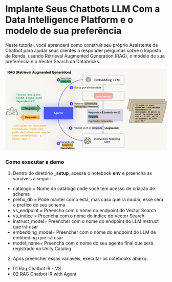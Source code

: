 # Implante Seus Chatbots LLM Com a Data Intelligence Platform e o modelo de sua preferência

Neste tutorial, você aprenderá como construir seu próprio Assistente de Chatbot para ajudar seus clientes a responder perguntas sobre o Imposto de Renda, usando Retrieval Augmented Generation (RAG), o modelo de sua preferência e o Vector Search da Databricks.
<p>
<img src="./_setup/IMGs/RAG_IR.png" width="1200">

### Como executar a demo
1. Dentro do diretório **_setup**, acesse o notebook **env** e preencha as variáveis a seguir:
  - catalogo = Nome do catálogo onde você tem acesso de criação de schema
  - prefix_db = Pode manter como está, mas caso queira mudar, esse será o prefixo do seu schema
  - vs_endpoint = Preencha com o nome do endpoint do Vector Search
  - vs_indice = Preencha com o nome do indice do Vector Search
  - instruct_model= Preencher com o nome do endpoint do LLM Instruct que irá usar
  - embedding_model= Preencher com o nome do endpoint do LLM de embbeding que irá usar
  - model_name= Preencha com o nome do seu agente final que será registrado no Unity Catalog

2. Após preencher essas variáveis, executar os notebooks abaixo:
- 01.Rag Chatbot IR - VS
- 02.RAG Chatbot IR with Agent




